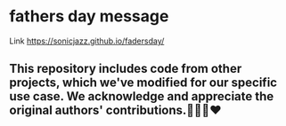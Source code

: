 # fathers day message

Link https://sonicjazz.github.io/fadersday/

## This repository includes code from other projects, which we've modified for our specific use case. **We acknowledge and appreciate the original authors' contributions**.🙌🙏🏼❤️
